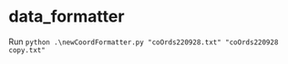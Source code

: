 # data_formatter

Run
```python .\newCoordFormatter.py "coOrds220928.txt" "coOrds220928 copy.txt"```
